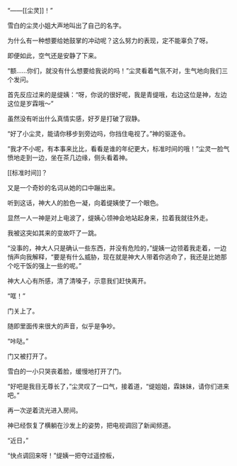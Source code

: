 “――[[尘灵]]！”

雪白的尘灵小姐大声地叫出了自己的名字。

为什么有一种想要给她鼓掌的冲动呢？这么努力的表现，定不能辜负了呀。

即便如此，空气还是安静了下来。

“额……你们，就没有什么想要给我说的吗！”尘灵看着气氛不对，生气地向我们三个发问。

首先反应过来的是缇姨：“呀，你说的很好呢，我是青缇哦，右边这位是神，左边这位是岁霖哦～”

虽然没有听出什么真情实感，好歹是打破了寂静。

“好了小尘灵，能请你移步到旁边吗，你挡住电视了。”神的驱逐令。

“我才不小呢，有本事来比比，看看是谁的年纪更大，标准时间的哦！”尘灵一脸气愤地走到一边，坐在茶几边缘，侧头看着神。

[[标准时间]]？

又是一个奇妙的名词从她的口中蹦出来。

听到这话，神大人的脸色一凝，向着缇姨使了一个眼色。

显然一人一神是对上电波了，缇姨心领神会地站起身来，拉着我就往外走。

我被这突如其来的变故吓了一跳。

“没事的，神大人只是确认一些东西，并没有危险的，”缇姨一边领着我走着，一边悄声向我解释，“要是有什么威胁，现在就是神大人带着你逃命了，我还是比她那个吃干饭的强上一些的呢。”

神大人心有所感，清了清嗓子，示意我们赶快离开。

“哐！”

门关上了。

随即里面传来很大的声音，似乎是争吵。

“咔哒。”

门又被打开了。

雪白的一小只哭丧着脸，缓慢地打开了门。

“好吧是我目无尊长了，”尘灵叹了一口气，接着道，“缇姐姐，霖妹妹，请你们进来吧。”

再一次逆着流光进入房间。

神已经恢复了横躺在沙发上的姿势，把电视调回了新闻频道。

“近日，”

“快点调回来呀！”缇姨一把夺过遥控板，